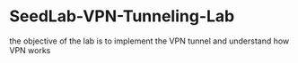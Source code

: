 # SeedLab-VPN-Tunneling-Lab
the objective of the lab is to implement the VPN tunnel and understand how VPN works
